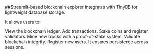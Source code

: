##Streamlit-based blockchain explorer integrates with TinyDB for lightweight database storage. 

It allows users to:

View the blockchain ledger.
Add transactions.
Stake coins and register validators.
Mine new blocks with a proof-of-stake system.
Validate blockchain integrity.
Register new users.
It ensures persistence across sessions.
